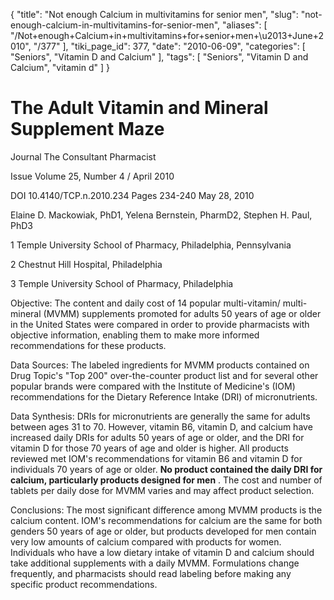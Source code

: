 {
    "title": "Not enough Calcium in multivitamins for senior men",
    "slug": "not-enough-calcium-in-multivitamins-for-senior-men",
    "aliases": [
        "/Not+enough+Calcium+in+multivitamins+for+senior+men+\u2013+June+2010",
        "/377"
    ],
    "tiki_page_id": 377,
    "date": "2010-06-09",
    "categories": [
        "Seniors",
        "Vitamin D and Calcium"
    ],
    "tags": [
        "Seniors",
        "Vitamin D and Calcium",
        "vitamin d"
    ]
}


# The Adult Vitamin and Mineral Supplement Maze

Journal	The Consultant Pharmacist

Issue	Volume 25, Number 4 / April 2010

DOI	10.4140/TCP.n.2010.234 Pages 234-240  May 28, 2010

Elaine D. Mackowiak, PhD1, Yelena Bernstein, PharmD2, Stephen H. Paul, PhD3

1 Temple University School of Pharmacy, Philadelphia, Pennsylvania

2 Chestnut Hill Hospital, Philadelphia

3 Temple University School of Pharmacy, Philadelphia

Objective: The content and daily cost of 14 popular multi-vitamin/ multi-mineral (MVMM) supplements promoted for adults 50 years of age or older in the United States were compared in order to provide pharmacists with objective information, enabling them to make more informed recommendations for these products.

Data Sources: The labeled ingredients for MVMM products contained on Drug Topic's "Top 200" over-the-counter product list and for several other popular brands were compared with the Institute of Medicine's (IOM) recommendations for the Dietary Reference Intake (DRI) of micronutrients.

Data Synthesis: DRIs for micronutrients are generally the same for adults between ages 31 to 70. However, vitamin B6, vitamin D, and calcium have increased daily DRIs for adults 50 years of age or older, and the DRI for vitamin D for those 70 years of age and older is higher. All products reviewed met IOM's recommendations for vitamin B6 and vitamin D for individuals 70 years of age or older.  **No product contained the daily DRI for calcium, particularly products designed for men** . The cost and number of tablets per daily dose for MVMM varies and may affect product selection.

Conclusions: The most significant difference among MVMM products is the calcium content. IOM's recommendations for calcium are the same for both genders 50 years of age or older, but products developed for men contain very low amounts of calcium compared with products for women. Individuals who have a low dietary intake of vitamin D and calcium should take additional supplements with a daily MVMM. Formulations change frequently, and pharmacists should read labeling before making any specific product recommendations.